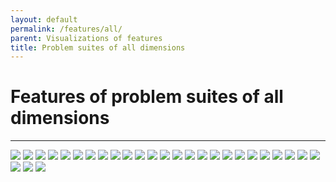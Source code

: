```yaml
---
layout: default
permalink: /features/all/
parent: Visualizations of features
title: Problem suites of all dimensions
---
```


# Features of problem suites of all dimensions #
---

<img src="../../assets/img/plots-features/all-fr.png" class="features">
<img src="../../assets/img/plots-features/all-n_com.png" class="features">
<img src="../../assets/img/plots-features/all-max_com.png" class="features">
<img src="../../assets/img/plots-features/all-median_com.png" class="features">
<img src="../../assets/img/plots-features/all-min_com.png" class="features">
<img src="../../assets/img/plots-features/all-opt_max_com.png" class="features">
<img src="../../assets/img/plots-features/all-size_opt_com.png" class="features">
<img src="../../assets/img/plots-features/all-pf_bound.png" class="features">
<img src="../../assets/img/plots-features/all-h_max.png" class="features">
<img src="../../assets/img/plots-features/all-m0.png" class="features">
<img src="../../assets/img/plots-features/all-corr_min.png" class="features">
<img src="../../assets/img/plots-features/all-corr_max.png" class="features">
<img src="../../assets/img/plots-features/all-n_basin.png" class="features">
<img src="../../assets/img/plots-features/all-max_basin.png" class="features">
<img src="../../assets/img/plots-features/all-median_basin.png" class="features">
<img src="../../assets/img/plots-features/all-min_basin.png" class="features">
<img src="../../assets/img/plots-features/all-max_feas_basin.png" class="features">
<img src="../../assets/img/plots-features/all-median_feas_basin.png" class="features">
<img src="../../assets/img/plots-features/all-min_feas_basin.png" class="features">
<img src="../../assets/img/plots-features/all-opt_max_basin.png" class="features">
<img src="../../assets/img/plots-features/all-size_opt_basin.png" class="features">
<img src="../../assets/img/plots-features/all-fr_basin.png" class="features">
<img src="../../assets/img/plots-features/all-max_cv_basin.png" class="features">
<img src="../../assets/img/plots-features/all-median_cv_basin.png" class="features">
<img src="../../assets/img/plots-features/all-cv_max_basin.png" class="features">
<img src="../../assets/img/plots-features/all-max_rfb.png" class="features">
<img src="../../assets/img/plots-features/all-median_rfb.png" class="features">
<img src="../../assets/img/plots-features/all-min_rfb.png" class="features">
